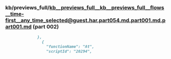 ### kb/previews_full/kb__previews_full__kb__previews_full__flows__time-first__any_time_selected@guest.har.part054.md.part001.md.part001.md (part 002)

```md
              },
                {
                  "functionName": "At",
                  "scriptId": "20294",
             
```

```
